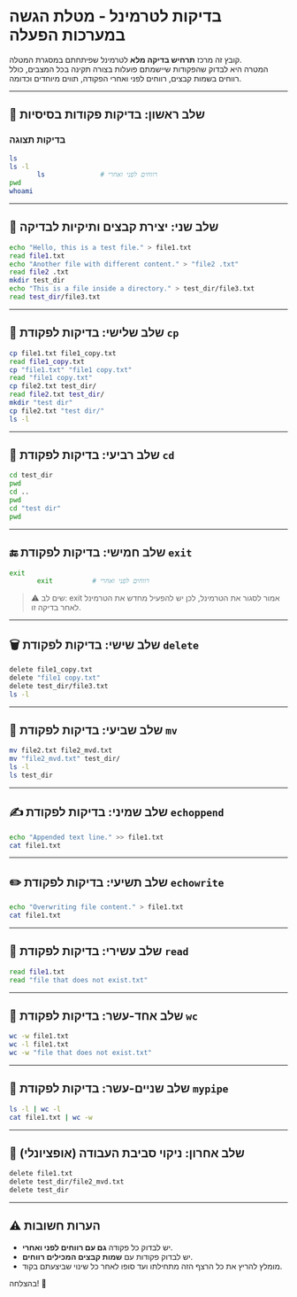 
# בדיקות לטרמינל - מטלת הגשה במערכות הפעלה

קובץ זה מרכז **תרחיש בדיקה מלא** לטרמינל שפיתחתם במסגרת המטלה.  
המטרה היא לבדוק שהפקודות שיישמתם פועלות בצורה תקינה בכל המצבים, כולל רווחים בשמות קבצים, רווחים לפני ואחרי הפקודה, תווים מיוחדים וכדומה.

---

## 📂 שלב ראשון: בדיקות פקודות בסיסיות

### בדיקות תצוגה
```bash
ls
ls -l
       ls              # רווחים לפני ואחרי
pwd
whoami
```

---

## 📝 שלב שני: יצירת קבצים ותיקיות לבדיקה
```bash
echo "Hello, this is a test file." > file1.txt
read file1.txt
echo "Another file with different content." > "file2 .txt"
read file2 .txt
mkdir test_dir
echo "This is a file inside a directory." > test_dir/file3.txt
read test_dir/file3.txt
```


---

## 📄 שלב שלישי: בדיקות לפקודת `cp`
```bash
cp file1.txt file1_copy.txt
read file1_copy.txt
cp "file1.txt" "file1 copy.txt"
read "file1 copy.txt"
cp file2.txt test_dir/
read file2.txt test_dir/
mkdir "test dir"
cp file2.txt "test dir/"
ls -l
```

---

## 📁 שלב רביעי: בדיקות לפקודת `cd`
```bash
cd test_dir
pwd
cd ..
pwd
cd "test dir"
pwd
```

---

## 🔚 שלב חמישי: בדיקות לפקודת `exit`
```bash
exit
       exit          # רווחים לפני ואחרי
```
> ⚠️ שים לב: exit אמור לסגור את הטרמינל, לכן יש להפעיל מחדש את הטרמינל לאחר בדיקה זו.

---

## 🗑️ שלב שישי: בדיקות לפקודת `delete`
```bash
delete file1_copy.txt
delete "file1 copy.txt"
delete test_dir/file3.txt
ls -l
```

---

## 🚚 שלב שביעי: בדיקות לפקודת `mv`
```bash
mv file2.txt file2_mvd.txt
mv "file2_mvd.txt" test_dir/
ls -l
ls test_dir
```

---

## ✍️ שלב שמיני: בדיקות לפקודת `echoppend`
```bash
echo "Appended text line." >> file1.txt
cat file1.txt
```

---

## ✏️ שלב תשיעי: בדיקות לפקודת `echowrite`
```bash
echo "Overwriting file content." > file1.txt
cat file1.txt
```

---

## 📖 שלב עשירי: בדיקות לפקודת `read`
```bash
read file1.txt
read "file that does not exist.txt"
```

---

## 🔢 שלב אחד-עשר: בדיקות לפקודת `wc`
```bash
wc -w file1.txt
wc -l file1.txt
wc -w "file that does not exist.txt"
```

---

## 🔗 שלב שניים-עשר: בדיקות לפקודת `mypipe`
```bash
ls -l | wc -l
cat file1.txt | wc -w
```

---

## 🧹 שלב אחרון: ניקוי סביבת העבודה (אופציונלי)
```bash
delete file1.txt
delete test_dir/file2_mvd.txt
delete test_dir
```

---

## ⚠️ הערות חשובות
- יש לבדוק כל פקודה **גם עם רווחים לפני ואחרי**.
- יש לבדוק פקודות עם **שמות קבצים המכילים רווחים**.
- מומלץ להריץ את כל הרצף הזה מתחילתו ועד סופו לאחר כל שינוי שביצעתם בקוד.

בהצלחה! 💪

